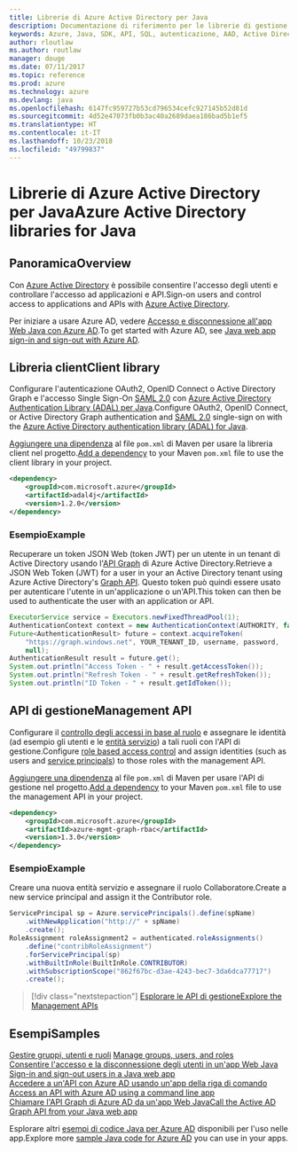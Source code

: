 ```yaml
---
title: Librerie di Azure Active Directory per Java
description: Documentazione di riferimento per le librerie di gestione e client di Azure Active Directory per Java
keywords: Azure, Java, SDK, API, SQL, autenticazione, AAD, Active Directory, Graph, OAuth 2.0
author: rloutlaw
ms.author: routlaw
manager: douge
ms.date: 07/11/2017
ms.topic: reference
ms.prod: azure
ms.technology: azure
ms.devlang: java
ms.openlocfilehash: 6147fc959727b53cd796534cefc927145b52d81d
ms.sourcegitcommit: 4d52e47073fb0b3ac40a2689daea186bad5b1ef5
ms.translationtype: HT
ms.contentlocale: it-IT
ms.lasthandoff: 10/23/2018
ms.locfileid: "49799837"
---
```

# <a name="azure-active-directory-libraries-for-java"></a><span data-ttu-id="03428-104">Librerie di Azure Active Directory per Java</span><span class="sxs-lookup"><span data-stu-id="03428-104">Azure Active Directory libraries for Java</span></span>

## <a name="overview"></a><span data-ttu-id="03428-105">Panoramica</span><span class="sxs-lookup"><span data-stu-id="03428-105">Overview</span></span>

<span data-ttu-id="03428-106">Con [Azure Active Directory](/azure/active-directory/active-directory-whatis) è possibile consentire l'accesso degli utenti e controllare l'accesso ad applicazioni e API.</span><span class="sxs-lookup"><span data-stu-id="03428-106">Sign-on users and control access to applications and APIs with [Azure Active Directory](/azure/active-directory/active-directory-whatis).</span></span>

<span data-ttu-id="03428-107">Per iniziare a usare Azure AD, vedere [Accesso e disconnessione all'app Web Java con Azure AD](/azure/active-directory/develop/active-directory-devquickstarts-webapp-java).</span><span class="sxs-lookup"><span data-stu-id="03428-107">To get started with Azure AD, see [Java web app sign-in and sign-out with Azure AD](/azure/active-directory/develop/active-directory-devquickstarts-webapp-java).</span></span>

## <a name="client-library"></a><span data-ttu-id="03428-108">Libreria client</span><span class="sxs-lookup"><span data-stu-id="03428-108">Client library</span></span>

<span data-ttu-id="03428-109">Configurare l'autenticazione OAuth2, OpenID Connect o Active Directory Graph e l'accesso Single Sign-On [SAML 2.0](https://docs.microsoft.com/azure/active-directory/develop/active-directory-saml-protocol-reference) con [Azure Active Directory Authentication Library (ADAL) per Java](https://github.com/AzureAD/azure-activedirectory-library-for-java).</span><span class="sxs-lookup"><span data-stu-id="03428-109">Configure OAuth2, OpenID Connect, or Active Directory Graph authentication and [SAML 2.0](https://docs.microsoft.com/azure/active-directory/develop/active-directory-saml-protocol-reference) single-sign on with the [Azure Active Directory authentication library (ADAL) for Java](https://github.com/AzureAD/azure-activedirectory-library-for-java).</span></span>

<span data-ttu-id="03428-110">[Aggiungere una dipendenza](https://maven.apache.org/guides/getting-started/index.html#How_do_I_use_external_dependencies) al file `pom.xml` di Maven per usare la libreria client nel progetto.</span><span class="sxs-lookup"><span data-stu-id="03428-110">[Add a dependency](https://maven.apache.org/guides/getting-started/index.html#How_do_I_use_external_dependencies) to your Maven `pom.xml` file to use the client library in your project.</span></span>

```XML
<dependency>
    <groupId>com.microsoft.azure</groupId>
    <artifactId>adal4j</artifactId>
    <version>1.2.0</version>
</dependency>
```   

### <a name="example"></a><span data-ttu-id="03428-111">Esempio</span><span class="sxs-lookup"><span data-stu-id="03428-111">Example</span></span>

<span data-ttu-id="03428-112">Recuperare un token JSON Web (token JWT) per un utente in un tenant di Active Directory usando l'[API Graph](https://docs.microsoft.com/azure/active-directory/develop/active-directory-graph-api) di Azure Active Directory.</span><span class="sxs-lookup"><span data-stu-id="03428-112">Retrieve a JSON Web Token (JWT) for a user in your an Active Directory tenant using Azure Active Directory's [Graph API](https://docs.microsoft.com/azure/active-directory/develop/active-directory-graph-api).</span></span> <span data-ttu-id="03428-113">Questo token può quindi essere usato per autenticare l'utente in un'applicazione o un'API.</span><span class="sxs-lookup"><span data-stu-id="03428-113">This token can then be used to authenticate the user with an application or API.</span></span>

```java
ExecutorService service = Executors.newFixedThreadPool(1);
AuthenticationContext context = new AuthenticationContext(AUTHORITY, false, service);
Future<AuthenticationResult> future = context.acquireToken(
    "https://graph.windows.net", YOUR_TENANT_ID, username, password,
    null);
AuthenticationResult result = future.get();
System.out.println("Access Token - " + result.getAccessToken());
System.out.println("Refresh Token - " + result.getRefreshToken());
System.out.println("ID Token - " + result.getIdToken());
```

## <a name="management-api"></a><span data-ttu-id="03428-114">API di gestione</span><span class="sxs-lookup"><span data-stu-id="03428-114">Management API</span></span>

<span data-ttu-id="03428-115">Configurare il [controllo degli accessi in base al ruolo](/azure/active-directory/role-based-access-control-what-is) e assegnare le identità (ad esempio gli utenti e le [entità servizio](https://docs.microsoft.com/azure/active-directory/develop/active-directory-application-objects)) a tali ruoli con l'API di gestione.</span><span class="sxs-lookup"><span data-stu-id="03428-115">Configure [role based access control](/azure/active-directory/role-based-access-control-what-is) and assign identities (such as users and [service principals](https://docs.microsoft.com/azure/active-directory/develop/active-directory-application-objects)) to those roles with the management API.</span></span> 

<span data-ttu-id="03428-116">[Aggiungere una dipendenza](https://maven.apache.org/guides/getting-started/index.html#How_do_I_use_external_dependencies) al file `pom.xml` di Maven per usare l'API di gestione nel progetto.</span><span class="sxs-lookup"><span data-stu-id="03428-116">[Add a dependency](https://maven.apache.org/guides/getting-started/index.html#How_do_I_use_external_dependencies) to your Maven `pom.xml` file to use the management API in your project.</span></span>

```XML
<dependency>
    <groupId>com.microsoft.azure</groupId>
    <artifactId>azure-mgmt-graph-rbac</artifactId>
    <version>1.3.0</version>
</dependency>
```

### <a name="example"></a><span data-ttu-id="03428-117">Esempio</span><span class="sxs-lookup"><span data-stu-id="03428-117">Example</span></span> 

<span data-ttu-id="03428-118">Creare una nuova entità servizio e assegnare il ruolo Collaboratore.</span><span class="sxs-lookup"><span data-stu-id="03428-118">Create a new service principal and assign it the Contributor role.</span></span>

```java
ServicePrincipal sp = Azure.servicePrincipals().define(spName)
    .withNewApplication("http://" + spName)
    .create();
RoleAssignment roleAssignment2 = authenticated.roleAssignments()
    .define("contribRoleAssignment")
    .forServicePrincipal(sp)
    .withBuiltInRole(BuiltInRole.CONTRIBUTOR)
    .withSubscriptionScope("862f67bc-d3ae-4243-bec7-3da6dca77717")
    .create();
```

> [!div class="nextstepaction"]
> [<span data-ttu-id="03428-119">Esplorare le API di gestione</span><span class="sxs-lookup"><span data-stu-id="03428-119">Explore the Management APIs</span></span>](/java/api/overview/azure/activedirectory/management)


## <a name="samples"></a><span data-ttu-id="03428-120">Esempi</span><span class="sxs-lookup"><span data-stu-id="03428-120">Samples</span></span>

<span data-ttu-id="03428-121">[Gestire gruppi, utenti e ruoli](https://github.com/Azure-Samples/aad-java-manage-users-groups-and-roles)  </span><span class="sxs-lookup"><span data-stu-id="03428-121">[Manage groups, users, and roles](https://github.com/Azure-Samples/aad-java-manage-users-groups-and-roles)  </span></span>  
<span data-ttu-id="03428-122">[Consentire l'accesso e la disconnessione degli utenti in un'app Web Java](https://github.com/Azure-Samples/active-directory-java-webapp-openidconnect)  </span><span class="sxs-lookup"><span data-stu-id="03428-122">[Sign-in and sign-out users in a Java web app](https://github.com/Azure-Samples/active-directory-java-webapp-openidconnect)  </span></span>  
<span data-ttu-id="03428-123">[Accedere a un'API con Azure AD usando un'app della riga di comando](https://github.com/Azure-Samples/active-directory-java-native-headless) </span><span class="sxs-lookup"><span data-stu-id="03428-123">[Access an API with Azure AD using a command line app](https://github.com/Azure-Samples/active-directory-java-native-headless) </span></span>  
[<span data-ttu-id="03428-124">Chiamare l'API Graph di Azure AD da un'app Web Java</span><span class="sxs-lookup"><span data-stu-id="03428-124">Call the Active AD Graph API from your Java web app</span></span>](https://github.com/Azure-Samples/active-directory-java-webapp-openidconnect)  

<span data-ttu-id="03428-125">Esplorare altri [esempi di codice Java per Azure AD](https://azure.microsoft.com/en-us/resources/samples/?term=active+directory&platform=java) disponibili per l'uso nelle app.</span><span class="sxs-lookup"><span data-stu-id="03428-125">Explore more [sample Java code for Azure AD](https://azure.microsoft.com/en-us/resources/samples/?term=active+directory&platform=java) you can use in your apps.</span></span>
